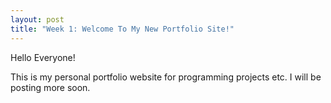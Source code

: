 ```yaml
---
layout: post
title: "Week 1: Welcome To My New Portfolio Site!"
---
```


Hello Everyone! 

This is my personal portfolio website for programming projects etc. I will be posting more soon. 
